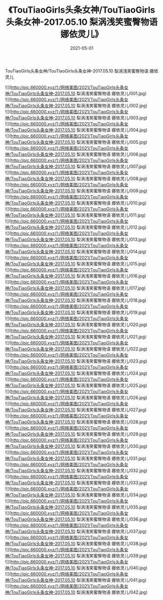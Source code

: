 ﻿---
layout: post
title:  《TouTiaoGirls头条女神/TouTiaoGirls头条女神-2017.05.10 梨涡浅笑蜜臀物语 娜依灵儿》
date:   2021-05-01
img: http://pic.660000.xyz/1:/网络美图/2021/TouTiaoGirls头条女神/TouTiaoGirls头条女神-2017.05.10 梨涡浅笑蜜臀物语 娜依灵儿/000.jpg
categories: [美女, 清纯, 唯美]
---

TouTiaoGirls头条女神/TouTiaoGirls头条女神-2017.05.10 梨涡浅笑蜜臀物语 娜依灵儿

 ![](http://pic.660000.xyz/1:/网络美图/2021/TouTiaoGirls头条女神/TouTiaoGirls头条女神-2017.05.10 梨涡浅笑蜜臀物语 娜依灵儿/001.jpg) <br>![](http://pic.660000.xyz/1:/网络美图/2021/TouTiaoGirls头条女神/TouTiaoGirls头条女神-2017.05.10 梨涡浅笑蜜臀物语 娜依灵儿/002.jpg) <br>![](http://pic.660000.xyz/1:/网络美图/2021/TouTiaoGirls头条女神/TouTiaoGirls头条女神-2017.05.10 梨涡浅笑蜜臀物语 娜依灵儿/003.jpg) <br>![](http://pic.660000.xyz/1:/网络美图/2021/TouTiaoGirls头条女神/TouTiaoGirls头条女神-2017.05.10 梨涡浅笑蜜臀物语 娜依灵儿/004.jpg) <br>![](http://pic.660000.xyz/1:/网络美图/2021/TouTiaoGirls头条女神/TouTiaoGirls头条女神-2017.05.10 梨涡浅笑蜜臀物语 娜依灵儿/005.jpg) <br>![](http://pic.660000.xyz/1:/网络美图/2021/TouTiaoGirls头条女神/TouTiaoGirls头条女神-2017.05.10 梨涡浅笑蜜臀物语 娜依灵儿/006.jpg) <br>![](http://pic.660000.xyz/1:/网络美图/2021/TouTiaoGirls头条女神/TouTiaoGirls头条女神-2017.05.10 梨涡浅笑蜜臀物语 娜依灵儿/007.jpg) <br>![](http://pic.660000.xyz/1:/网络美图/2021/TouTiaoGirls头条女神/TouTiaoGirls头条女神-2017.05.10 梨涡浅笑蜜臀物语 娜依灵儿/008.jpg) <br>![](http://pic.660000.xyz/1:/网络美图/2021/TouTiaoGirls头条女神/TouTiaoGirls头条女神-2017.05.10 梨涡浅笑蜜臀物语 娜依灵儿/009.jpg) <br>![](http://pic.660000.xyz/1:/网络美图/2021/TouTiaoGirls头条女神/TouTiaoGirls头条女神-2017.05.10 梨涡浅笑蜜臀物语 娜依灵儿/010.jpg) <br>![](http://pic.660000.xyz/1:/网络美图/2021/TouTiaoGirls头条女神/TouTiaoGirls头条女神-2017.05.10 梨涡浅笑蜜臀物语 娜依灵儿/011.jpg) <br>![](http://pic.660000.xyz/1:/网络美图/2021/TouTiaoGirls头条女神/TouTiaoGirls头条女神-2017.05.10 梨涡浅笑蜜臀物语 娜依灵儿/012.jpg) <br>![](http://pic.660000.xyz/1:/网络美图/2021/TouTiaoGirls头条女神/TouTiaoGirls头条女神-2017.05.10 梨涡浅笑蜜臀物语 娜依灵儿/013.jpg) <br>![](http://pic.660000.xyz/1:/网络美图/2021/TouTiaoGirls头条女神/TouTiaoGirls头条女神-2017.05.10 梨涡浅笑蜜臀物语 娜依灵儿/014.jpg) <br>![](http://pic.660000.xyz/1:/网络美图/2021/TouTiaoGirls头条女神/TouTiaoGirls头条女神-2017.05.10 梨涡浅笑蜜臀物语 娜依灵儿/015.jpg) <br>![](http://pic.660000.xyz/1:/网络美图/2021/TouTiaoGirls头条女神/TouTiaoGirls头条女神-2017.05.10 梨涡浅笑蜜臀物语 娜依灵儿/016.jpg) <br>![](http://pic.660000.xyz/1:/网络美图/2021/TouTiaoGirls头条女神/TouTiaoGirls头条女神-2017.05.10 梨涡浅笑蜜臀物语 娜依灵儿/017.jpg) <br>![](http://pic.660000.xyz/1:/网络美图/2021/TouTiaoGirls头条女神/TouTiaoGirls头条女神-2017.05.10 梨涡浅笑蜜臀物语 娜依灵儿/018.jpg) <br>![](http://pic.660000.xyz/1:/网络美图/2021/TouTiaoGirls头条女神/TouTiaoGirls头条女神-2017.05.10 梨涡浅笑蜜臀物语 娜依灵儿/019.jpg) <br>![](http://pic.660000.xyz/1:/网络美图/2021/TouTiaoGirls头条女神/TouTiaoGirls头条女神-2017.05.10 梨涡浅笑蜜臀物语 娜依灵儿/020.jpg) <br>![](http://pic.660000.xyz/1:/网络美图/2021/TouTiaoGirls头条女神/TouTiaoGirls头条女神-2017.05.10 梨涡浅笑蜜臀物语 娜依灵儿/021.jpg) <br>![](http://pic.660000.xyz/1:/网络美图/2021/TouTiaoGirls头条女神/TouTiaoGirls头条女神-2017.05.10 梨涡浅笑蜜臀物语 娜依灵儿/022.jpg) <br>![](http://pic.660000.xyz/1:/网络美图/2021/TouTiaoGirls头条女神/TouTiaoGirls头条女神-2017.05.10 梨涡浅笑蜜臀物语 娜依灵儿/023.jpg) <br>![](http://pic.660000.xyz/1:/网络美图/2021/TouTiaoGirls头条女神/TouTiaoGirls头条女神-2017.05.10 梨涡浅笑蜜臀物语 娜依灵儿/024.jpg) <br>![](http://pic.660000.xyz/1:/网络美图/2021/TouTiaoGirls头条女神/TouTiaoGirls头条女神-2017.05.10 梨涡浅笑蜜臀物语 娜依灵儿/025.jpg) <br>![](http://pic.660000.xyz/1:/网络美图/2021/TouTiaoGirls头条女神/TouTiaoGirls头条女神-2017.05.10 梨涡浅笑蜜臀物语 娜依灵儿/026.jpg) <br>![](http://pic.660000.xyz/1:/网络美图/2021/TouTiaoGirls头条女神/TouTiaoGirls头条女神-2017.05.10 梨涡浅笑蜜臀物语 娜依灵儿/027.jpg) <br>![](http://pic.660000.xyz/1:/网络美图/2021/TouTiaoGirls头条女神/TouTiaoGirls头条女神-2017.05.10 梨涡浅笑蜜臀物语 娜依灵儿/028.jpg) <br>![](http://pic.660000.xyz/1:/网络美图/2021/TouTiaoGirls头条女神/TouTiaoGirls头条女神-2017.05.10 梨涡浅笑蜜臀物语 娜依灵儿/029.jpg) <br>![](http://pic.660000.xyz/1:/网络美图/2021/TouTiaoGirls头条女神/TouTiaoGirls头条女神-2017.05.10 梨涡浅笑蜜臀物语 娜依灵儿/030.jpg) <br>![](http://pic.660000.xyz/1:/网络美图/2021/TouTiaoGirls头条女神/TouTiaoGirls头条女神-2017.05.10 梨涡浅笑蜜臀物语 娜依灵儿/031.jpg) <br>![](http://pic.660000.xyz/1:/网络美图/2021/TouTiaoGirls头条女神/TouTiaoGirls头条女神-2017.05.10 梨涡浅笑蜜臀物语 娜依灵儿/032.jpg) <br>![](http://pic.660000.xyz/1:/网络美图/2021/TouTiaoGirls头条女神/TouTiaoGirls头条女神-2017.05.10 梨涡浅笑蜜臀物语 娜依灵儿/033.jpg) <br>![](http://pic.660000.xyz/1:/网络美图/2021/TouTiaoGirls头条女神/TouTiaoGirls头条女神-2017.05.10 梨涡浅笑蜜臀物语 娜依灵儿/034.jpg) <br>![](http://pic.660000.xyz/1:/网络美图/2021/TouTiaoGirls头条女神/TouTiaoGirls头条女神-2017.05.10 梨涡浅笑蜜臀物语 娜依灵儿/035.jpg) <br>![](http://pic.660000.xyz/1:/网络美图/2021/TouTiaoGirls头条女神/TouTiaoGirls头条女神-2017.05.10 梨涡浅笑蜜臀物语 娜依灵儿/036.jpg) <br>![](http://pic.660000.xyz/1:/网络美图/2021/TouTiaoGirls头条女神/TouTiaoGirls头条女神-2017.05.10 梨涡浅笑蜜臀物语 娜依灵儿/037.jpg) <br>![](http://pic.660000.xyz/1:/网络美图/2021/TouTiaoGirls头条女神/TouTiaoGirls头条女神-2017.05.10 梨涡浅笑蜜臀物语 娜依灵儿/038.jpg) <br>![](http://pic.660000.xyz/1:/网络美图/2021/TouTiaoGirls头条女神/TouTiaoGirls头条女神-2017.05.10 梨涡浅笑蜜臀物语 娜依灵儿/039.jpg) <br>![](http://pic.660000.xyz/1:/网络美图/2021/TouTiaoGirls头条女神/TouTiaoGirls头条女神-2017.05.10 梨涡浅笑蜜臀物语 娜依灵儿/040.jpg) <br>![](http://pic.660000.xyz/1:/网络美图/2021/TouTiaoGirls头条女神/TouTiaoGirls头条女神-2017.05.10 梨涡浅笑蜜臀物语 娜依灵儿/041.jpg) <br>![](http://pic.660000.xyz/1:/网络美图/2021/TouTiaoGirls头条女神/TouTiaoGirls头条女神-2017.05.10 梨涡浅笑蜜臀物语 娜依灵儿/042.jpg) <br>